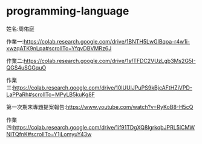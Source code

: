 # programming-language
姓名:周佑庭

作業一:https://colab.research.google.com/drive/1BNTH5LwGlBqoa-r4w1i-xwzqATK9nLpa#scrollTo=YfqvDBVMRz6J

作業二:https://colab.research.google.com/drive/1sfTFDC2VUzLgb3Ms2G5I-QGS4uSGGquO

作業三:https://colab.research.google.com/drive/10lUUIJPuPS9kBjcAFtHZiVPD-LaPPaRh#scrollTo=MPyLB5kuKg8F

第一次期末專題提案報告:https://www.youtube.com/watch?v=RyKoB8-H5cQ

作業四:https://colab.research.google.com/drive/1if91TDgXQ8lgrkqbJPRL5lCMWNITQfnK#scrollTo=Y1jLomyuY43w

